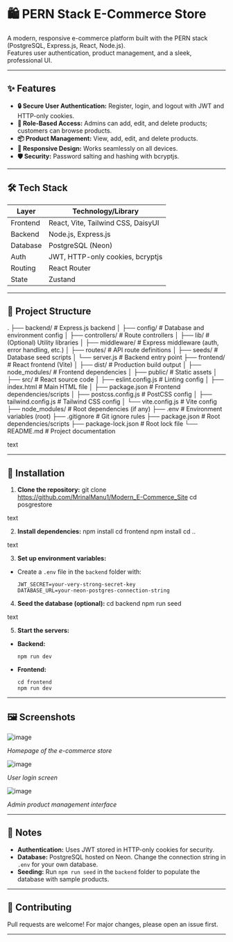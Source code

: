 # 🛍️ PERN Stack E-Commerce Store

A modern, responsive e-commerce platform built with the PERN stack (PostgreSQL, Express.js, React, Node.js).  
Features user authentication, product management, and a sleek, professional UI.

---

## ✨ Features

- **🔒 Secure User Authentication:** Register, login, and logout with JWT and HTTP-only cookies.
- **👥 Role-Based Access:** Admins can add, edit, and delete products; customers can browse products.
- **📦 Product Management:** View, add, edit, and delete products.
- **📱 Responsive Design:** Works seamlessly on all devices.
- **🛡️ Security:** Password salting and hashing with bcryptjs.

---

## 🛠️ Tech Stack

| Layer      | Technology/Library         |
|------------|---------------------------|
| Frontend   | React, Vite, Tailwind CSS, DaisyUI |
| Backend    | Node.js, Express.js       |
| Database   | PostgreSQL (Neon)         |
| Auth       | JWT, HTTP-only cookies, bcryptjs |
| Routing    | React Router              |
| State      | Zustand                   |

---

## 📂 Project Structure

.
├── backend/ # Express.js backend
│ ├── config/ # Database and environment config
│ ├── controllers/ # Route controllers
│ ├── lib/ # (Optional) Utility libraries
│ ├── middleware/ # Express middleware (auth, error handling, etc.)
│ ├── routes/ # API route definitions
│ ├── seeds/ # Database seed scripts
│ └── server.js # Backend entry point
├── frontend/ # React frontend (Vite)
│ ├── dist/ # Production build output
│ ├── node_modules/ # Frontend dependencies
│ ├── public/ # Static assets
│ ├── src/ # React source code
│ ├── eslint.config.js # Linting config
│ ├── index.html # Main HTML file
│ ├── package.json # Frontend dependencies/scripts
│ ├── postcss.config.js # PostCSS config
│ ├── tailwind.config.js # Tailwind CSS config
│ └── vite.config.js # Vite config
├── node_modules/ # Root dependencies (if any)
├── .env # Environment variables (root)
├── .gitignore # Git ignore rules
├── package.json # Root dependencies/scripts
├── package-lock.json # Root lock file
└── README.md # Project documentation

text

---

## 🚀 Installation

1. **Clone the repository:**
git clone https://github.com/MrinalManu1/Modern_E-Commerce_Site
cd posgrestore

text

2. **Install dependencies:**
npm install
cd frontend
npm install
cd ..

text

3. **Set up environment variables:**
- Create a `.env` file in the `backend` folder with:
  ```
  JWT_SECRET=your-very-strong-secret-key
  DATABASE_URL=your-neon-postgres-connection-string
  ```

4. **Seed the database (optional):**
cd backend
npm run seed

text

5. **Start the servers:**
- **Backend:**
  ```
  npm run dev
  ```
- **Frontend:**
  ```
  cd frontend
  npm run dev
  ```

---

## 🖼️ Screenshots

![image](https://github.com/user-attachments/assets/25ab8329-02c5-49b9-87a1-43701e102044)

*Homepage of the e-commerce store*

![image](https://github.com/user-attachments/assets/f726b92e-4829-4969-9c22-326fc9fcfd4f)

*User login screen*

![image](https://github.com/user-attachments/assets/44ecda71-fc7d-4184-8122-a85f4cf69095)

*Admin product management interface*

---

## 📝 Notes

- **Authentication:** Uses JWT stored in HTTP-only cookies for security.
- **Database:** PostgreSQL hosted on Neon. Change the connection string in `.env` for your own database.
- **Seeding:** Run `npm run seed` in the `backend` folder to populate the database with sample products.

---

## 🤝 Contributing

Pull requests are welcome! For major changes, please open an issue first.

---
